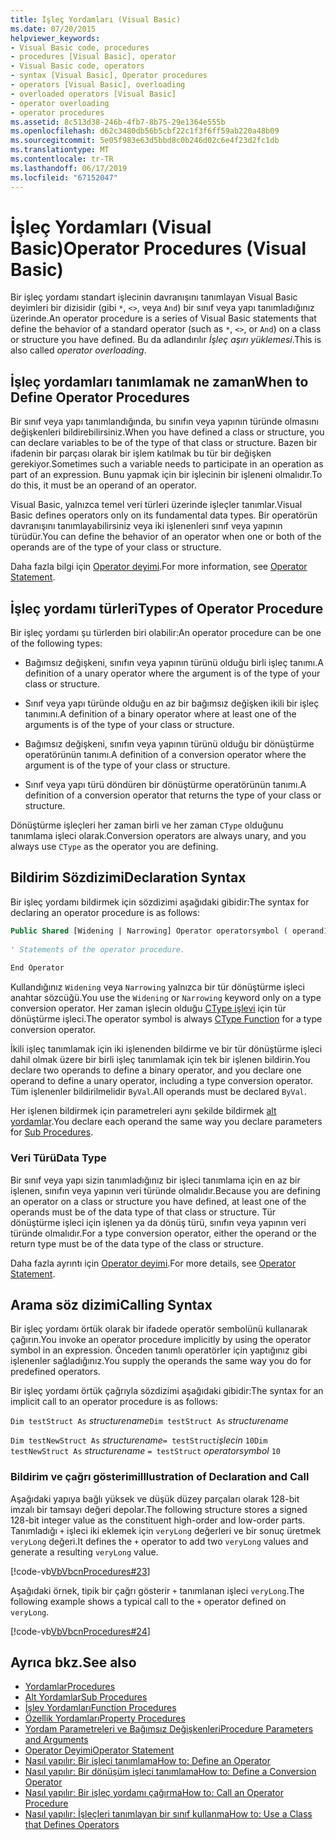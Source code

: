 ```yaml
---
title: İşleç Yordamları (Visual Basic)
ms.date: 07/20/2015
helpviewer_keywords:
- Visual Basic code, procedures
- procedures [Visual Basic], operator
- Visual Basic code, operators
- syntax [Visual Basic], Operator procedures
- operators [Visual Basic], overloading
- overloaded operators [Visual Basic]
- operator overloading
- operator procedures
ms.assetid: 8c513d38-246b-4fb7-8b75-29e1364e555b
ms.openlocfilehash: d62c3480db56b5cbf22c1f3f6ff59ab220a48b09
ms.sourcegitcommit: 5e05f983e63d5bbd8c0b246d02c6e4f23d2fc1db
ms.translationtype: MT
ms.contentlocale: tr-TR
ms.lasthandoff: 06/17/2019
ms.locfileid: "67152047"
---
```

# <a name="operator-procedures-visual-basic"></a><span data-ttu-id="259fb-102">İşleç Yordamları (Visual Basic)</span><span class="sxs-lookup"><span data-stu-id="259fb-102">Operator Procedures (Visual Basic)</span></span>
<span data-ttu-id="259fb-103">Bir işleç yordamı standart işlecinin davranışını tanımlayan Visual Basic deyimleri bir dizisidir (gibi `*`, `<>`, veya `And`) bir sınıf veya yapı tanımladığınız üzerinde.</span><span class="sxs-lookup"><span data-stu-id="259fb-103">An operator procedure is a series of Visual Basic statements that define the behavior of a standard operator (such as `*`, `<>`, or `And`) on a class or structure you have defined.</span></span> <span data-ttu-id="259fb-104">Bu da adlandırılır *İşleç aşırı yüklemesi*.</span><span class="sxs-lookup"><span data-stu-id="259fb-104">This is also called *operator overloading*.</span></span>  
  
## <a name="when-to-define-operator-procedures"></a><span data-ttu-id="259fb-105">İşleç yordamları tanımlamak ne zaman</span><span class="sxs-lookup"><span data-stu-id="259fb-105">When to Define Operator Procedures</span></span>  
 <span data-ttu-id="259fb-106">Bir sınıf veya yapı tanımlandığında, bu sınıfın veya yapının türünde olmasını değişkenleri bildirebilirsiniz.</span><span class="sxs-lookup"><span data-stu-id="259fb-106">When you have defined a class or structure, you can declare variables to be of the type of that class or structure.</span></span> <span data-ttu-id="259fb-107">Bazen bir ifadenin bir parçası olarak bir işlem katılmak bu tür bir değişken gerekiyor.</span><span class="sxs-lookup"><span data-stu-id="259fb-107">Sometimes such a variable needs to participate in an operation as part of an expression.</span></span> <span data-ttu-id="259fb-108">Bunu yapmak için bir işlecinin bir işleneni olmalıdır.</span><span class="sxs-lookup"><span data-stu-id="259fb-108">To do this, it must be an operand of an operator.</span></span>  
  
 <span data-ttu-id="259fb-109">Visual Basic, yalnızca temel veri türleri üzerinde işleçler tanımlar.</span><span class="sxs-lookup"><span data-stu-id="259fb-109">Visual Basic defines operators only on its fundamental data types.</span></span> <span data-ttu-id="259fb-110">Bir operatörün davranışını tanımlayabilirsiniz veya iki işlenenleri sınıf veya yapının türüdür.</span><span class="sxs-lookup"><span data-stu-id="259fb-110">You can define the behavior of an operator when one or both of the operands are of the type of your class or structure.</span></span>  
  
 <span data-ttu-id="259fb-111">Daha fazla bilgi için [Operator deyimi](../../../../visual-basic/language-reference/statements/operator-statement.md).</span><span class="sxs-lookup"><span data-stu-id="259fb-111">For more information, see [Operator Statement](../../../../visual-basic/language-reference/statements/operator-statement.md).</span></span>  
  
## <a name="types-of-operator-procedure"></a><span data-ttu-id="259fb-112">İşleç yordamı türleri</span><span class="sxs-lookup"><span data-stu-id="259fb-112">Types of Operator Procedure</span></span>  
 <span data-ttu-id="259fb-113">Bir işleç yordamı şu türlerden biri olabilir:</span><span class="sxs-lookup"><span data-stu-id="259fb-113">An operator procedure can be one of the following types:</span></span>  
  
- <span data-ttu-id="259fb-114">Bağımsız değişkeni, sınıfın veya yapının türünü olduğu birli işleç tanımı.</span><span class="sxs-lookup"><span data-stu-id="259fb-114">A definition of a unary operator where the argument is of the type of your class or structure.</span></span>  
  
- <span data-ttu-id="259fb-115">Sınıf veya yapı türünde olduğu en az bir bağımsız değişken ikili bir işleç tanımını.</span><span class="sxs-lookup"><span data-stu-id="259fb-115">A definition of a binary operator where at least one of the arguments is of the type of your class or structure.</span></span>  
  
- <span data-ttu-id="259fb-116">Bağımsız değişkeni, sınıfın veya yapının türünü olduğu bir dönüştürme operatörünün tanımı.</span><span class="sxs-lookup"><span data-stu-id="259fb-116">A definition of a conversion operator where the argument is of the type of your class or structure.</span></span>  
  
- <span data-ttu-id="259fb-117">Sınıf veya yapı türü döndüren bir dönüştürme operatörünün tanımı.</span><span class="sxs-lookup"><span data-stu-id="259fb-117">A definition of a conversion operator that returns the type of your class or structure.</span></span>  
  
 <span data-ttu-id="259fb-118">Dönüştürme işleçleri her zaman birli ve her zaman `CType` olduğunu tanımlama işleci olarak.</span><span class="sxs-lookup"><span data-stu-id="259fb-118">Conversion operators are always unary, and you always use `CType` as the operator you are defining.</span></span>  
  
## <a name="declaration-syntax"></a><span data-ttu-id="259fb-119">Bildirim Sözdizimi</span><span class="sxs-lookup"><span data-stu-id="259fb-119">Declaration Syntax</span></span>  
 <span data-ttu-id="259fb-120">Bir işleç yordamı bildirmek için sözdizimi aşağıdaki gibidir:</span><span class="sxs-lookup"><span data-stu-id="259fb-120">The syntax for declaring an operator procedure is as follows:</span></span>  
 
 ```vb 
 Public Shared [Widening | Narrowing] Operator operatorsymbol ( operand1 [,  operand2 ]) As datatype  
  
 ' Statements of the operator procedure.
  
 End Operator
 ```
 
 <span data-ttu-id="259fb-121">Kullandığınız `Widening` veya `Narrowing` yalnızca bir tür dönüştürme işleci anahtar sözcüğü.</span><span class="sxs-lookup"><span data-stu-id="259fb-121">You use the `Widening` or `Narrowing` keyword only on a type conversion operator.</span></span> <span data-ttu-id="259fb-122">Her zaman işlecin olduğu [CType işlevi](../../../../visual-basic/language-reference/functions/ctype-function.md) için tür dönüştürme işleci.</span><span class="sxs-lookup"><span data-stu-id="259fb-122">The operator symbol is always [CType Function](../../../../visual-basic/language-reference/functions/ctype-function.md) for a type conversion operator.</span></span>  
  
 <span data-ttu-id="259fb-123">İkili işleç tanımlamak için iki işlenenden bildirme ve bir tür dönüştürme işleci dahil olmak üzere bir birli işleç tanımlamak için tek bir işlenen bildirin.</span><span class="sxs-lookup"><span data-stu-id="259fb-123">You declare two operands to define a binary operator, and you declare one operand to define a unary operator, including a type conversion operator.</span></span> <span data-ttu-id="259fb-124">Tüm işlenenler bildirilmelidir `ByVal`.</span><span class="sxs-lookup"><span data-stu-id="259fb-124">All operands must be declared `ByVal`.</span></span>  
  
 <span data-ttu-id="259fb-125">Her işlenen bildirmek için parametreleri aynı şekilde bildirmek [alt yordamlar](./sub-procedures.md).</span><span class="sxs-lookup"><span data-stu-id="259fb-125">You declare each operand the same way you declare parameters for [Sub Procedures](./sub-procedures.md).</span></span>  
  
### <a name="data-type"></a><span data-ttu-id="259fb-126">Veri Türü</span><span class="sxs-lookup"><span data-stu-id="259fb-126">Data Type</span></span>  
 <span data-ttu-id="259fb-127">Bir sınıf veya yapı sizin tanımladığınız bir işleci tanımlama için en az bir işlenen, sınıfın veya yapının veri türünde olmalıdır.</span><span class="sxs-lookup"><span data-stu-id="259fb-127">Because you are defining an operator on a class or structure you have defined, at least one of the operands must be of the data type of that class or structure.</span></span> <span data-ttu-id="259fb-128">Tür dönüştürme işleci için işlenen ya da dönüş türü, sınıfın veya yapının veri türünde olmalıdır.</span><span class="sxs-lookup"><span data-stu-id="259fb-128">For a type conversion operator, either the operand or the return type must be of the data type of the class or structure.</span></span>  
  
 <span data-ttu-id="259fb-129">Daha fazla ayrıntı için [Operator deyimi](../../../../visual-basic/language-reference/statements/operator-statement.md).</span><span class="sxs-lookup"><span data-stu-id="259fb-129">For more details, see [Operator Statement](../../../../visual-basic/language-reference/statements/operator-statement.md).</span></span>  
  
## <a name="calling-syntax"></a><span data-ttu-id="259fb-130">Arama söz dizimi</span><span class="sxs-lookup"><span data-stu-id="259fb-130">Calling Syntax</span></span>  
 <span data-ttu-id="259fb-131">Bir işleç yordamı örtük olarak bir ifadede operatör sembolünü kullanarak çağırın.</span><span class="sxs-lookup"><span data-stu-id="259fb-131">You invoke an operator procedure implicitly by using the operator symbol in an expression.</span></span> <span data-ttu-id="259fb-132">Önceden tanımlı operatörler için yaptığınız gibi işlenenler sağladığınız.</span><span class="sxs-lookup"><span data-stu-id="259fb-132">You supply the operands the same way you do for predefined operators.</span></span>  
  
 <span data-ttu-id="259fb-133">Bir işleç yordamı örtük çağrıyla sözdizimi aşağıdaki gibidir:</span><span class="sxs-lookup"><span data-stu-id="259fb-133">The syntax for an implicit call to an operator procedure is as follows:</span></span>  
  
 <span data-ttu-id="259fb-134">`Dim testStruct As`  *structurename*</span><span class="sxs-lookup"><span data-stu-id="259fb-134">`Dim testStruct As`  *structurename*</span></span>  
  
 <span data-ttu-id="259fb-135">`Dim testNewStruct As`  *structurename*`= testStruct`*işlecin*  `10`</span><span class="sxs-lookup"><span data-stu-id="259fb-135">`Dim testNewStruct As`  *structurename*  `= testStruct`  *operatorsymbol*  `10`</span></span>  
  
### <a name="illustration-of-declaration-and-call"></a><span data-ttu-id="259fb-136">Bildirim ve çağrı gösterimi</span><span class="sxs-lookup"><span data-stu-id="259fb-136">Illustration of Declaration and Call</span></span>  
 <span data-ttu-id="259fb-137">Aşağıdaki yapıya bağlı yüksek ve düşük düzey parçaları olarak 128-bit imzalı bir tamsayı değeri depolar.</span><span class="sxs-lookup"><span data-stu-id="259fb-137">The following structure stores a signed 128-bit integer value as the constituent high-order and low-order parts.</span></span> <span data-ttu-id="259fb-138">Tanımladığı `+` işleci iki eklemek için `veryLong` değerleri ve bir sonuç üretmek `veryLong` değeri.</span><span class="sxs-lookup"><span data-stu-id="259fb-138">It defines the `+` operator to add two `veryLong` values and generate a resulting `veryLong` value.</span></span>  
  
 [!code-vb[VbVbcnProcedures#23](~/samples/snippets/visualbasic/VS_Snippets_VBCSharp/VbVbcnProcedures/VB/Class1.vb#23)]  
  
 <span data-ttu-id="259fb-139">Aşağıdaki örnek, tipik bir çağrı gösterir `+` tanımlanan işleci `veryLong`.</span><span class="sxs-lookup"><span data-stu-id="259fb-139">The following example shows a typical call to the `+` operator defined on `veryLong`.</span></span>  
  
 [!code-vb[VbVbcnProcedures#24](~/samples/snippets/visualbasic/VS_Snippets_VBCSharp/VbVbcnProcedures/VB/Class1.vb#24)]  

## <a name="see-also"></a><span data-ttu-id="259fb-140">Ayrıca bkz.</span><span class="sxs-lookup"><span data-stu-id="259fb-140">See also</span></span>

- [<span data-ttu-id="259fb-141">Yordamlar</span><span class="sxs-lookup"><span data-stu-id="259fb-141">Procedures</span></span>](./index.md)
- [<span data-ttu-id="259fb-142">Alt Yordamlar</span><span class="sxs-lookup"><span data-stu-id="259fb-142">Sub Procedures</span></span>](./sub-procedures.md)
- [<span data-ttu-id="259fb-143">İşlev Yordamları</span><span class="sxs-lookup"><span data-stu-id="259fb-143">Function Procedures</span></span>](./function-procedures.md)
- [<span data-ttu-id="259fb-144">Özellik Yordamları</span><span class="sxs-lookup"><span data-stu-id="259fb-144">Property Procedures</span></span>](./property-procedures.md)
- [<span data-ttu-id="259fb-145">Yordam Parametreleri ve Bağımsız Değişkenleri</span><span class="sxs-lookup"><span data-stu-id="259fb-145">Procedure Parameters and Arguments</span></span>](./procedure-parameters-and-arguments.md)
- [<span data-ttu-id="259fb-146">Operator Deyimi</span><span class="sxs-lookup"><span data-stu-id="259fb-146">Operator Statement</span></span>](../../../../visual-basic/language-reference/statements/operator-statement.md)
- [<span data-ttu-id="259fb-147">Nasıl yapılır: Bir işleci tanımlama</span><span class="sxs-lookup"><span data-stu-id="259fb-147">How to: Define an Operator</span></span>](./how-to-define-an-operator.md)
- [<span data-ttu-id="259fb-148">Nasıl yapılır: Bir dönüşüm işleci tanımlama</span><span class="sxs-lookup"><span data-stu-id="259fb-148">How to: Define a Conversion Operator</span></span>](./how-to-define-a-conversion-operator.md)
- [<span data-ttu-id="259fb-149">Nasıl yapılır: Bir işleç yordamı çağırma</span><span class="sxs-lookup"><span data-stu-id="259fb-149">How to: Call an Operator Procedure</span></span>](./how-to-call-an-operator-procedure.md)
- [<span data-ttu-id="259fb-150">Nasıl yapılır: İşleçleri tanımlayan bir sınıf kullanma</span><span class="sxs-lookup"><span data-stu-id="259fb-150">How to: Use a Class that Defines Operators</span></span>](./how-to-use-a-class-that-defines-operators.md)
